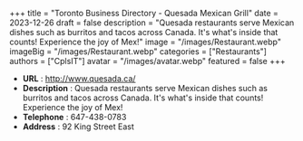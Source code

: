 +++
title = "Toronto Business Directory - Quesada Mexican Grill"
date = 2023-12-26
draft = false
description = "Quesada restaurants serve Mexican dishes such as burritos and tacos across Canada. It's what's inside that counts! Experience the joy of Mex!"
image = "/images/Restaurant.webp"
imageBig = "/images/Restaurant.webp"
categories = ["Restaurants"]
authors = ["CplsIT"]
avatar = "/images/avatar.webp"
featured = false
+++


* **URL** :  http://www.quesada.ca/
* **Description** : Quesada restaurants serve Mexican dishes such as burritos and tacos across Canada. It's what's inside that counts! Experience the joy of Mex!
* **Telephone** : 647-438-0783
* **Address** : 92 King Street East